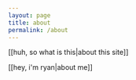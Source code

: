 ```yaml
---
layout: page
title: about
permalink: /about
---
```

[[huh, so what is this|about this site]]

[[hey, i'm ryan|about me]]
